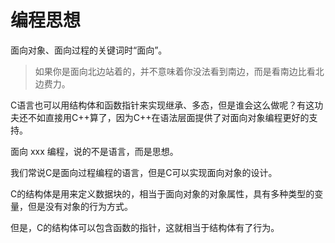#  编程思想

面向对象、面向过程的关键词时“面向”。

> 如果你是面向北边站着的，并不意味着你没法看到南边，而是看南边比看北边费力。

C语言也可以用结构体和函数指针来实现继承、多态，但是谁会这么做呢？有这功夫还不如直接用C++算了，因为C++在语法层面提供了对面向对象编程更好的支持。

面向 xxx 编程，说的不是语言，而是思想。

我们常说C是面向过程编程的语言，但是C可以实现面向对象的设计。

C的结构体是用来定义数据块的，相当于面向对象的对象属性，具有多种类型的变量，但是没有对象的行为方式。

但是，C的结构体可以包含函数的指针，这就相当于结构体有了行为。
